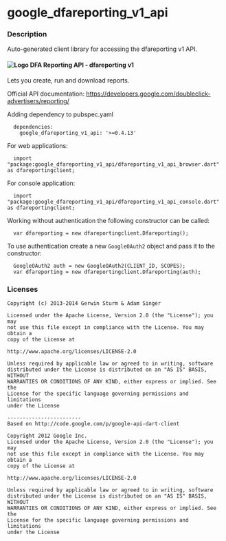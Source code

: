 # google_dfareporting_v1_api

### Description

Auto-generated client library for accessing the dfareporting v1 API.

#### ![Logo](http://www.google.com/images/icons/product/doubleclick-16.gif) DFA Reporting API - dfareporting v1

Lets you create, run and download reports.

Official API documentation: https://developers.google.com/doubleclick-advertisers/reporting/

Adding dependency to pubspec.yaml

```
  dependencies:
    google_dfareporting_v1_api: '>=0.4.13'
```

For web applications:

```
  import "package:google_dfareporting_v1_api/dfareporting_v1_api_browser.dart" as dfareportingclient;
```

For console application:

```
  import "package:google_dfareporting_v1_api/dfareporting_v1_api_console.dart" as dfareportingclient;
```

Working without authentication the following constructor can be called:

```
  var dfareporting = new dfareportingclient.Dfareporting();
```

To use authentication create a new `GoogleOAuth2` object and pass it to the constructor:


```
  GoogleOAuth2 auth = new GoogleOAuth2(CLIENT_ID, SCOPES);
  var dfareporting = new dfareportingclient.Dfareporting(auth);
```

### Licenses

```
Copyright (c) 2013-2014 Gerwin Sturm & Adam Singer

Licensed under the Apache License, Version 2.0 (the "License"); you may 
not use this file except in compliance with the License. You may obtain a 
copy of the License at

http://www.apache.org/licenses/LICENSE-2.0

Unless required by applicable law or agreed to in writing, software
distributed under the License is distributed on an "AS IS" BASIS, WITHOUT
WARRANTIES OR CONDITIONS OF ANY KIND, either express or implied. See the
License for the specific language governing permissions and limitations 
under the License

------------------------
Based on http://code.google.com/p/google-api-dart-client

Copyright 2012 Google Inc.
Licensed under the Apache License, Version 2.0 (the "License"); you may 
not use this file except in compliance with the License. You may obtain a
copy of the License at

http://www.apache.org/licenses/LICENSE-2.0

Unless required by applicable law or agreed to in writing, software
distributed under the License is distributed on an "AS IS" BASIS, WITHOUT
WARRANTIES OR CONDITIONS OF ANY KIND, either express or implied. See the
License for the specific language governing permissions and limitations 
under the License

```

